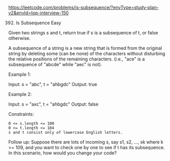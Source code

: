 https://leetcode.com/problems/is-subsequence/?envType=study-plan-v2&envId=top-interview-150

392. Is Subsequence
Easy

Given two strings s and t, return true if s is a subsequence of t,
or false otherwise.

A subsequence of a string is a new string that is formed from the
original string by deleting some (can be none) of the characters without
disturbing the relative positions of the remaining characters. (i.e.,
"ace" is a subsequence of "abcde" while "aec" is not).

 

Example 1:

Input: s = "abc", t = "ahbgdc"
Output: true

Example 2:

Input: s = "axc", t = "ahbgdc"
Output: false

 

Constraints:

    0 <= s.length <= 100
    0 <= t.length <= 104
    s and t consist only of lowercase English letters.

 
Follow up: Suppose there are lots of incoming s, say s1, s2, ..., sk
where k >= 109, and you want to check one by one to see if t has its
subsequence. In this scenario, how would you change your code?


